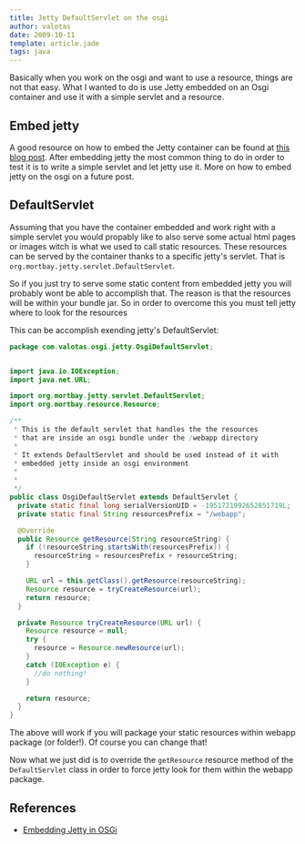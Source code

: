 ```yaml
---
title: Jetty DefaultServlet on the osgi
author: valotas
date: 2009-10-11
template: article.jade
tags: java
---
```


Basically when you work on the osgi and want to use a resource, things are not that easy. What I wanted to do is use Jetty embedded on an Osgi container and use it with a simple servlet and a resource.

## Embed jetty

A good resource on how to embed the Jetty container can be found at [this blog post][embed-jetty-osgi]. After embedding jetty the most common thing to do in order to test it is to write a simple servlet and let jetty use it. More on how to embed jetty on the osgi on a future post.

## DefaultServlet

Assuming that you have the container embedded and work right with a simple servlet you would propably like to also serve some actual html pages or images witch is what we used to call static resources. These resources can be served by the container thanks to a specific jetty's servlet. That is `org.mortbay.jetty.servlet.DefaultServlet`.

So if you just try to serve some static content from embedded jetty you will probably wont be able to accomplish that. The reason is that the resources will be within your bundle jar. So in order to overcome this you must tell jetty where to look for the resources

This can be accomplish exending jetty's DefaultServlet:

```java
package com.valotas.osgi.jetty.OsgiDefaultServlet;


import java.io.IOException;
import java.net.URL;

import org.mortbay.jetty.servlet.DefaultServlet;
import org.mortbay.resource.Resource;

/**
 * This is the default servlet that handles the the resources
 * that are inside an osgi bundle under the /webapp directory
 * 
 * It extends DefaultServlet and should be used instead of it with 
 * embedded jetty inside an osgi environment
 * 
 *
 */
public class OsgiDefaultServlet extends DefaultServlet {
  private static final long serialVersionUID = -1951721992652851719L;
  private static final String resourcesPrefix = "/webapp";

  @Override
  public Resource getResource(String resourceString) {
    if (!resourceString.startsWith(resourcesPrefix)) {
      resourceString = resourcesPrefix + resourceString;
    }

    URL url = this.getClass().getResource(resourceString);
    Resource resource = tryCreateResource(url);
    return resource;
  }

  private Resource tryCreateResource(URL url) {
    Resource resource = null;
    try {
      resource = Resource.newResource(url);
    }
    catch (IOException e) {
      //do nothing!
    }

    return resource;
  }
}
```

The above will work if you will package your static resources within webapp package (or folder!). Of course you can change that!

Now what we just did is to override the `getResource` resource method of the `DefaultServlet` class in order to force jetty look for them within the webapp package.

## References

* [Embedding Jetty in OSGi][embed-jetty-osgi]

[embed-jetty-osgi]: http://www.gridshore.nl/2008/02/15/embedding-jetty-in-osgi-osgi-felix-sample-step-3/
